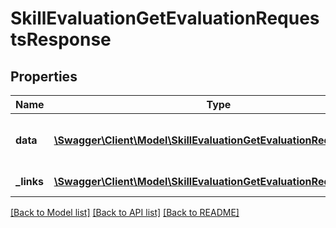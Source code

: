 # SkillEvaluationGetEvaluationRequestsResponse

## Properties
Name | Type | Description | Notes
------------ | ------------- | ------------- | -------------
**data** | [**\Swagger\Client\Model\SkillEvaluationGetEvaluationRequestsData**](SkillEvaluationGetEvaluationRequestsData.md) | List of all retrieved evaluation requests | 
**_links** | [**\Swagger\Client\Model\SkillEvaluationGetEvaluationRequestsLinks**](SkillEvaluationGetEvaluationRequestsLinks.md) | Links to pages | 

[[Back to Model list]](../README.md#documentation-for-models) [[Back to API list]](../README.md#documentation-for-api-endpoints) [[Back to README]](../README.md)


